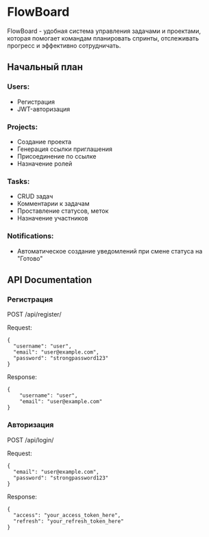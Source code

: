 # FlowBoard
FlowBoard - удобная система управления задачами и проектами, которая помогает командам планировать спринты, отслеживать прогресс и эффективно сотрудничать.

## Начальный план
### Users:
- Регистрация
- JWT-авторизация
### Projects:
- Создание проекта
- Генерация ссылки приглашения
- Присоединение по ссылке
- Назначение ролей
### Tasks:
- CRUD задач
- Комментарии к задачам
- Проставление статусов, меток
- Назначение участников
### Notifications:
- Автоматическое создание уведомлений при смене статуса на "Готово"


## API Documentation
### Регистрация
POST /api/register/

Request:
```
{
  "username": "user",
  "email": "user@example.com",
  "password": "strongpassword123"
}
```
Response:
```
{
    "username": "user",
    "email": "user@example.com"
}
```

### Авторизация
POST /api/login/

Request:
```
{
  "email": "user@example.com",
  "password": "strongpassword123"
}
```
Response:
```
{
  "access": "your_access_token_here",
  "refresh": "your_refresh_token_here"
}
```